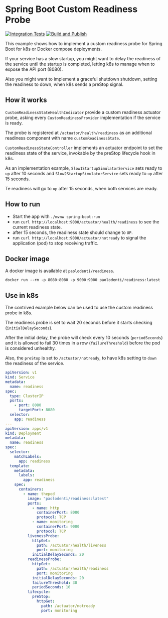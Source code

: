 # Spring Boot Custom Readiness Probe

[![Integration Tests](https://github.com/paolodenti/spring-boot-custom-readiness/actions/workflows/integration-tests.yaml/badge.svg)](https://github.com/paolodenti/spring-boot-custom-readiness/actions/workflows/integration-tests.yaml)
[![Build and Publish](https://github.com/paolodenti/spring-boot-custom-readiness/actions/workflows/build-publish.yaml/badge.svg)](https://github.com/paolodenti/spring-boot-custom-readiness/actions/workflows/build-publish.yaml)

This example shows how to implement a custom readiness probe for Spring Boot for k8s or Docker compose deployments.

If your service has a slow startup,
you might want to delay the readiness of the service until the startup is completed,
letting k8s to manage when to expose the API port (8080).

Also you might want to implement a graceful shutdown shutdown,
setting the readiness to down, when k8s sends a preStop signal.

## How it works

`CustomReadinessStateHealthIndicator` provide a custom readiness actuator probe,
asking every `CustomReadinessProvider` implementation if the service is ready.

The probe is registered at `/actuator/health/readiness` as an additional readiness component
with name `customReadinessState`.

`CustomReadinessStateController` implements an actuator endpoint to set the readiness state of the service,
invokable by the preStop lifecycle hook in k8s.

As an implementation example, `Slow1StartupSimulatorService` sets ready to `up` after 10 seconds and
`Slow2StartupSimulatorService` sets ready to `up` after 15 seconds.

Te readiness will go to `up` after 15 seconds, when both services are ready.

## How to run

* Start the app with `./mvnw spring-boot:run`
* run `curl http://localhost:9000/actuator/health/readiness` to see the current readiness state.
* after 15 seconds, the readiness state should change to `UP`.
* run `curl http://localhost:9000/actuator/notready` to signal the application (pod) to stop receiving traffic.

## Docker image

A docker image is available at `paolodenti/readiness`.

`docker run --rm -p 8080:8080 -p 9000:9000 paolodenti/readiness:latest`

## Use in k8s

The contrived example below can be used to use the custom readiness probe in k8s.

The readiness probe is set to wait 20 seconds before it starts checking (`initialDelaySeconds`).

After the initial delay, the probe will check every 10 seconds (`periodSeconds`)
and it is allowed to fail 30 times in a row (`failureThreshold`)
before the pod is considered unhealthy.

Also, the `preStop` is set to `/actuator/notready`, to have k8s setting to `down` the readiness of the service.

```yaml
apiVersion: v1
kind: Service
metadata:
  name: readiness
spec:
  type: ClusterIP
  ports:
    - port: 8080
      targetPort: 8080
  selector:
    app: readiness
---
apiVersion: apps/v1
kind: Deployment
metadata:
  name: readiness
spec:
  selector:
    matchLabels:
      app: readiness
  template:
    metadata:
      labels:
        app: readiness
    spec:
      containers:
        - name: thepod
          image: "paolodenti/readiness:latest"
          ports:
            - name: http
              containerPort: 8080
              protocol: TCP
            - name: monitoring
              containerPort: 9000
              protocol: TCP
          livenessProbe:
            httpGet:
              path: /actuator/health/liveness
              port: monitoring
            initialDelaySeconds: 20
          readinessProbe:
            httpGet:
              path: /actuator/health/readiness
              port: monitoring
            initialDelaySeconds: 20
            failureThreshold: 30
            periodSeconds: 10
          lifecycle:
            preStop:
              httpGet:
                path: /actuator/notready
                port: monitoring
```
